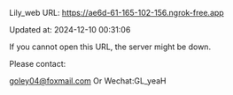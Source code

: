 Lily_web URL: https://ae6d-61-165-102-156.ngrok-free.app

Updated at: 2024-12-10 00:31:06

If you cannot open this URL, the server might be down.

Please contact: 

goley04@foxmail.com Or Wechat:GL_yeaH